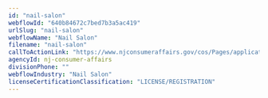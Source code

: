 ```yaml
---
id: "nail-salon"
webflowId: "640b84672c7bed7b3a5ac419"
urlSlug: "nail-salon"
webflowName: "Nail Salon"
filename: "nail-salon"
callToActionLink: "https://www.njconsumeraffairs.gov/cos/Pages/applications.aspx"
agencyId: nj-consumer-affairs
divisionPhone: ""
webflowIndustry: "Nail Salon"
licenseCertificationClassification: "LICENSE/REGISTRATION"
---
```

